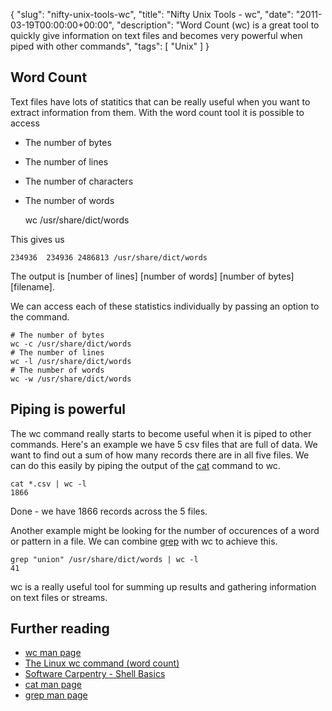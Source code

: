 {
  "slug": "nifty-unix-tools-wc",
  "title": "Nifty Unix Tools - wc",
  "date": "2011-03-19T00:00:00+00:00",
  "description": "Word Count (wc) is a great tool to quickly give information on text files and becomes very powerful when piped with other commands",
  "tags": [
    "Unix"
  ]
}

## Word Count

Text files have lots of statitics that can be really useful when you want to extract information from them. With the word count tool it is possible to access

* The number of bytes
* The number of lines
* The number of characters
* The number of words

    wc /usr/share/dict/words

This gives us

    234936  234936 2486813 /usr/share/dict/words 

The output is \[number of lines\] \[number of words\] \[number of bytes\] \[filename\].

We can access each of these statistics individually by passing an option to the command.

    # The number of bytes
    wc -c /usr/share/dict/words
    # The number of lines
    wc -l /usr/share/dict/words
    # The number of words
    wc -w /usr/share/dict/words

## Piping is powerful

The wc command really starts to become useful when it is piped to other commands. Here's an example we have 5 csv files that are full of data. We want to find out a sum of how many records there are in all five files. We can do this easily by piping the output of the [cat][2] command to wc.

    cat *.csv | wc -l 
    1866

Done - we have 1866 records across the 5 files.

Another example might be looking for the number of occurences of a word or pattern in a file. We can combine [grep][3] with wc to achieve this.

    grep "union" /usr/share/dict/words | wc -l
    41

wc is a really useful tool for summing up results and gathering information on text files or streams.

## Further reading

* [wc man page][1]
* [The Linux wc command (word count)][4]
* [Software Carpentry - Shell Basics][5]
* [cat man page][2]
* [grep man page][2]

[1]: http://linux.die.net/man/1/wc
[2]: http://linux.die.net/man/1/cat
[3]: http://linux.die.net/man/1/grep
[4]: http://www.devdaily.com/unix/edu/examples/wc.shtml
[5]: http://showmedo.com/videotutorials/video?name=940050&fromSeriesID=94
